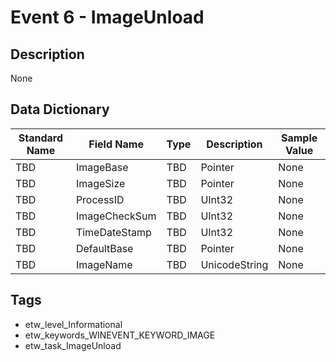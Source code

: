 # Event 6 - ImageUnload

## Description
None

## Data Dictionary
|Standard Name|Field Name|Type|Description|Sample Value|
|---|---|---|---|---|
|TBD|ImageBase|TBD|Pointer|None|None|
|TBD|ImageSize|TBD|Pointer|None|None|
|TBD|ProcessID|TBD|UInt32|None|None|
|TBD|ImageCheckSum|TBD|UInt32|None|None|
|TBD|TimeDateStamp|TBD|UInt32|None|None|
|TBD|DefaultBase|TBD|Pointer|None|None|
|TBD|ImageName|TBD|UnicodeString|None|None|

## Tags
* etw_level_Informational
* etw_keywords_WINEVENT_KEYWORD_IMAGE
* etw_task_ImageUnload